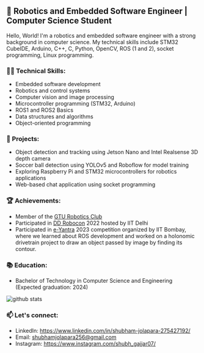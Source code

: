 ## 🤖 Robotics and Embedded Software Engineer | Computer Science Student ##

Hello, World! I'm a robotics and embedded software engineer with a strong background in computer science. My technical skills include STM32 CubeIDE, Arduino, C++, C, Python, OpenCV, ROS (1 and 2), socket programming, Linux programming.

### 👨‍💻 Technical Skills:

- Embedded software development
- Robotics and control systems
- Computer vision and image processing
- Microcontroller programming (STM32, Arduino)
- ROS1 and ROS2 Basics
- Data structures and algorithms
- Object-oriented programming

### 🔭 Projects:

- Object detection and tracking using Jetson Nano and Intel Realsense 3D depth camera
- Soccer ball detection using YOLOv5 and Roboflow for model training
- Exploring Raspberry Pi and STM32 microcontrollers for robotics applications
- Web-based chat application using socket programming

### 🏆 Achievements:

- Member of the [GTU Robotics Club](https://www.gturoboticsclub.in/)
- Participated in [DD Robocon](http://www.ddrobocon.in/) 2022 hosted by IIT Delhi
- Participated in [e-Yantra](https://eyic.e-yantra.org/) 2023 competition organized by IIT Bombay, where we learned about ROS development and worked on a holonomic drivetrain project to draw an object passed by image by finding its contour.

### 📚 Education:

- Bachelor of Technology in Computer Science and Engineering (Expected graduation: 2024)

<img src="https://github-readme-stats.vercel.app/api?username=Shubham07-bit&&show_icons=true&title_color=ffffff&icon_color=bb2acf&text_color=daf7dc&bg_color=151515" alt="github stats">

### 📫 Let's connect:

- LinkedIn: https://www.linkedin.com/in/shubham-jolapara-275427192/
- Email: shubhamjolapara256@gmail.com
- Instagram: https://www.instagram.com/shubh_gajjar07/
